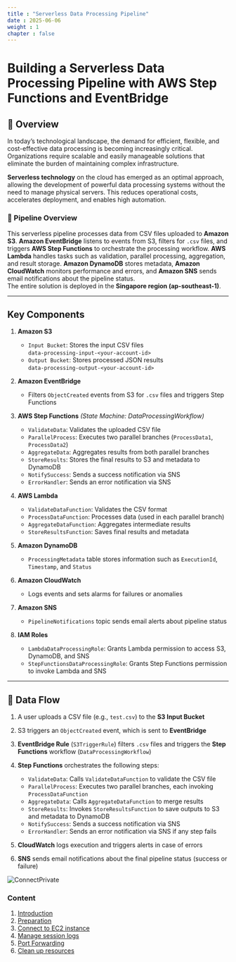 ```yaml
---
title : "Serverless Data Processing Pipeline"
date : 2025-06-06 
weight : 1 
chapter : false
---
```

# Building a Serverless Data Processing Pipeline with AWS Step Functions and EventBridge

## 📌 Overview

In today’s technological landscape, the demand for efficient, flexible, and cost-effective data processing is becoming increasingly critical. Organizations require scalable and easily manageable solutions that eliminate the burden of maintaining complex infrastructure.

**Serverless technology** on the cloud has emerged as an optimal approach, allowing the development of powerful data processing systems without the need to manage physical servers. This reduces operational costs, accelerates deployment, and enables high automation.

### 🧩 Pipeline Overview

This serverless pipeline processes data from CSV files uploaded to **Amazon S3**. **Amazon EventBridge** listens to events from S3, filters for `.csv` files, and triggers **AWS Step Functions** to orchestrate the processing workflow. **AWS Lambda** handles tasks such as validation, parallel processing, aggregation, and result storage. **Amazon DynamoDB** stores metadata, **Amazon CloudWatch** monitors performance and errors, and **Amazon SNS** sends email notifications about the pipeline status.  
The entire solution is deployed in the **Singapore region (ap-southeast-1)**.

---

##  Key Components

1. **Amazon S3**  
   - `Input Bucket`: Stores the input CSV files  
     `data-processing-input-<your-account-id>`  
   - `Output Bucket`: Stores processed JSON results  
     `data-processing-output-<your-account-id>`

2. **Amazon EventBridge**  
   - Filters `ObjectCreated` events from S3 for `.csv` files and triggers Step Functions

3. **AWS Step Functions** *(State Machine: DataProcessingWorkflow)*  
   - `ValidateData`: Validates the uploaded CSV file  
   - `ParallelProcess`: Executes two parallel branches (`ProcessData1`, `ProcessData2`)  
   - `AggregateData`: Aggregates results from both parallel branches  
   - `StoreResults`: Stores the final results to S3 and metadata to DynamoDB  
   - `NotifySuccess`: Sends a success notification via SNS  
   - `ErrorHandler`: Sends an error notification via SNS

4. **AWS Lambda**  
   - `ValidateDataFunction`: Validates the CSV format  
   - `ProcessDataFunction`: Processes data (used in each parallel branch)  
   - `AggregateDataFunction`: Aggregates intermediate results  
   - `StoreResultsFunction`: Saves final results and metadata

5. **Amazon DynamoDB**  
   - `ProcessingMetadata` table stores information such as `ExecutionId`, `Timestamp`, and `Status`

6. **Amazon CloudWatch**  
   - Logs events and sets alarms for failures or anomalies

7. **Amazon SNS**  
   - `PipelineNotifications` topic sends email alerts about pipeline status

8. **IAM Roles**  
   - `LambdaDataProcessingRole`: Grants Lambda permission to access S3, DynamoDB, and SNS  
   - `StepFunctionsDataProcessingRole`: Grants Step Functions permission to invoke Lambda and SNS

---

## 🔁 Data Flow

1. A user uploads a CSV file (e.g., `test.csv`) to the **S3 Input Bucket**
2. S3 triggers an `ObjectCreated` event, which is sent to **EventBridge**
3. **EventBridge Rule** (`S3TriggerRule`) filters `.csv` files and triggers the **Step Functions** workflow (`DataProcessingWorkflow`)
4. **Step Functions** orchestrates the following steps:
   - `ValidateData`: Calls `ValidateDataFunction` to validate the CSV file
   - `ParallelProcess`: Executes two parallel branches, each invoking `ProcessDataFunction`
   - `AggregateData`: Calls `AggregateDataFunction` to merge results
   - `StoreResults`: Invokes `StoreResultsFunction` to save outputs to S3 and metadata to DynamoDB
   - `NotifySuccess`: Sends a success notification via SNS
   - `ErrorHandler`: Sends an error notification via SNS if any step fails

5. **CloudWatch** logs execution and triggers alerts in case of errors
6. **SNS** sends email notifications about the final pipeline status (success or failure)

![ConnectPrivate](/ws_FCJ_HoangNam/images/SoDo.drawio.png) 

### Content
 1. [Introduction ](1-introduce/)
 2. [Preparation](2-prerequiste/)
 3. [Connect to EC2 instance](3-accessibilitytoinstances/)
 4. [Manage session logs](4-s3log/)
 5. [Port Forwarding](5-Portfwd/)
 6. [Clean up resources](6-cleanup/)
